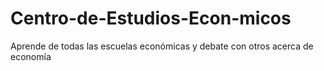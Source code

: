 # Centro-de-Estudios-Econ-micos
Aprende de todas las escuelas económicas y debate con otros acerca de economía
